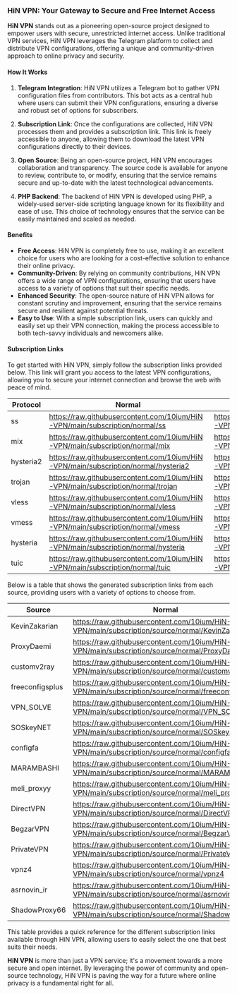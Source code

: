 ### HiN VPN: Your Gateway to Secure and Free Internet Access

**HiN VPN** stands out as a pioneering open-source project designed to empower users with secure, unrestricted internet access. Unlike traditional VPN services, HiN VPN leverages the Telegram platform to collect and distribute VPN configurations, offering a unique and community-driven approach to online privacy and security.
    
#### How It Works
    
1. **Telegram Integration**: HiN VPN utilizes a Telegram bot to gather VPN configuration files from contributors. This bot acts as a central hub where users can submit their VPN configurations, ensuring a diverse and robust set of options for subscribers.
    
2. **Subscription Link**: Once the configurations are collected, HiN VPN processes them and provides a subscription link. This link is freely accessible to anyone, allowing them to download the latest VPN configurations directly to their devices.
    
3. **Open Source**: Being an open-source project, HiN VPN encourages collaboration and transparency. The source code is available for anyone to review, contribute to, or modify, ensuring that the service remains secure and up-to-date with the latest technological advancements.
    
4. **PHP Backend**: The backend of HiN VPN is developed using PHP, a widely-used server-side scripting language known for its flexibility and ease of use. This choice of technology ensures that the service can be easily maintained and scaled as needed.
    
#### Benefits
    
- **Free Access**: HiN VPN is completely free to use, making it an excellent choice for users who are looking for a cost-effective solution to enhance their online privacy.
- **Community-Driven**: By relying on community contributions, HiN VPN offers a wide range of VPN configurations, ensuring that users have access to a variety of options that suit their specific needs.
- **Enhanced Security**: The open-source nature of HiN VPN allows for constant scrutiny and improvement, ensuring that the service remains secure and resilient against potential threats.
- **Easy to Use**: With a simple subscription link, users can quickly and easily set up their VPN connection, making the process accessible to both tech-savvy individuals and newcomers alike.
    
#### Subscription Links
    
To get started with HiN VPN, simply follow the subscription links provided below. This link will grant you access to the latest VPN configurations, allowing you to secure your internet connection and browse the web with peace of mind.
    
| Protocol | Normal | Base64 | Hiddify |
| -------- | ------ | ------ | ------- |
| ss | https://raw.githubusercontent.com/10ium/HiN-VPN/main/subscription/normal/ss | https://raw.githubusercontent.com/10ium/HiN-VPN/main/subscription/base64/ss | https://raw.githubusercontent.com/10ium/HiN-VPN/main/subscription/hiddify/ss |
| mix | https://raw.githubusercontent.com/10ium/HiN-VPN/main/subscription/normal/mix | https://raw.githubusercontent.com/10ium/HiN-VPN/main/subscription/base64/mix | https://raw.githubusercontent.com/10ium/HiN-VPN/main/subscription/hiddify/mix |
| hysteria2 | https://raw.githubusercontent.com/10ium/HiN-VPN/main/subscription/normal/hysteria2 | https://raw.githubusercontent.com/10ium/HiN-VPN/main/subscription/base64/hysteria2 | https://raw.githubusercontent.com/10ium/HiN-VPN/main/subscription/hiddify/hysteria2 |
| trojan | https://raw.githubusercontent.com/10ium/HiN-VPN/main/subscription/normal/trojan | https://raw.githubusercontent.com/10ium/HiN-VPN/main/subscription/base64/trojan | https://raw.githubusercontent.com/10ium/HiN-VPN/main/subscription/hiddify/trojan |
| vless | https://raw.githubusercontent.com/10ium/HiN-VPN/main/subscription/normal/vless | https://raw.githubusercontent.com/10ium/HiN-VPN/main/subscription/base64/vless | https://raw.githubusercontent.com/10ium/HiN-VPN/main/subscription/hiddify/vless |
| vmess | https://raw.githubusercontent.com/10ium/HiN-VPN/main/subscription/normal/vmess | https://raw.githubusercontent.com/10ium/HiN-VPN/main/subscription/base64/vmess | https://raw.githubusercontent.com/10ium/HiN-VPN/main/subscription/hiddify/vmess |
| hysteria | https://raw.githubusercontent.com/10ium/HiN-VPN/main/subscription/normal/hysteria | https://raw.githubusercontent.com/10ium/HiN-VPN/main/subscription/base64/hysteria | https://raw.githubusercontent.com/10ium/HiN-VPN/main/subscription/hiddify/hysteria |
| tuic | https://raw.githubusercontent.com/10ium/HiN-VPN/main/subscription/normal/tuic | https://raw.githubusercontent.com/10ium/HiN-VPN/main/subscription/base64/tuic | https://raw.githubusercontent.com/10ium/HiN-VPN/main/subscription/hiddify/tuic |

    
Below is a table that shows the generated subscription links from each source, providing users with a variety of options to choose from.
    
| Source | Normal | Base64 | Hiddify |
| ------ | ------ | ------ | ------- |
| KevinZakarian | https://raw.githubusercontent.com/10ium/HiN-VPN/main/subscription/source/normal/KevinZakarian | https://raw.githubusercontent.com/10ium/HiN-VPN/main/subscription/source/base64/KevinZakarian | https://raw.githubusercontent.com/10ium/HiN-VPN/main/subscription/source/hiddify/KevinZakarian |
| ProxyDaemi | https://raw.githubusercontent.com/10ium/HiN-VPN/main/subscription/source/normal/ProxyDaemi | https://raw.githubusercontent.com/10ium/HiN-VPN/main/subscription/source/base64/ProxyDaemi | https://raw.githubusercontent.com/10ium/HiN-VPN/main/subscription/source/hiddify/ProxyDaemi |
| customv2ray | https://raw.githubusercontent.com/10ium/HiN-VPN/main/subscription/source/normal/customv2ray | https://raw.githubusercontent.com/10ium/HiN-VPN/main/subscription/source/base64/customv2ray | https://raw.githubusercontent.com/10ium/HiN-VPN/main/subscription/source/hiddify/customv2ray |
| freeconfigsplus | https://raw.githubusercontent.com/10ium/HiN-VPN/main/subscription/source/normal/freeconfigsplus | https://raw.githubusercontent.com/10ium/HiN-VPN/main/subscription/source/base64/freeconfigsplus | https://raw.githubusercontent.com/10ium/HiN-VPN/main/subscription/source/hiddify/freeconfigsplus |
| VPN_SOLVE | https://raw.githubusercontent.com/10ium/HiN-VPN/main/subscription/source/normal/VPN_SOLVE | https://raw.githubusercontent.com/10ium/HiN-VPN/main/subscription/source/base64/VPN_SOLVE | https://raw.githubusercontent.com/10ium/HiN-VPN/main/subscription/source/hiddify/VPN_SOLVE |
| SOSkeyNET | https://raw.githubusercontent.com/10ium/HiN-VPN/main/subscription/source/normal/SOSkeyNET | https://raw.githubusercontent.com/10ium/HiN-VPN/main/subscription/source/base64/SOSkeyNET | https://raw.githubusercontent.com/10ium/HiN-VPN/main/subscription/source/hiddify/SOSkeyNET |
| configfa | https://raw.githubusercontent.com/10ium/HiN-VPN/main/subscription/source/normal/configfa | https://raw.githubusercontent.com/10ium/HiN-VPN/main/subscription/source/base64/configfa | https://raw.githubusercontent.com/10ium/HiN-VPN/main/subscription/source/hiddify/configfa |
| MARAMBASHI | https://raw.githubusercontent.com/10ium/HiN-VPN/main/subscription/source/normal/MARAMBASHI | https://raw.githubusercontent.com/10ium/HiN-VPN/main/subscription/source/base64/MARAMBASHI | https://raw.githubusercontent.com/10ium/HiN-VPN/main/subscription/source/hiddify/MARAMBASHI |
| meli_proxyy | https://raw.githubusercontent.com/10ium/HiN-VPN/main/subscription/source/normal/meli_proxyy | https://raw.githubusercontent.com/10ium/HiN-VPN/main/subscription/source/base64/meli_proxyy | https://raw.githubusercontent.com/10ium/HiN-VPN/main/subscription/source/hiddify/meli_proxyy |
| DirectVPN | https://raw.githubusercontent.com/10ium/HiN-VPN/main/subscription/source/normal/DirectVPN | https://raw.githubusercontent.com/10ium/HiN-VPN/main/subscription/source/base64/DirectVPN | https://raw.githubusercontent.com/10ium/HiN-VPN/main/subscription/source/hiddify/DirectVPN |
| BegzarVPN | https://raw.githubusercontent.com/10ium/HiN-VPN/main/subscription/source/normal/BegzarVPN | https://raw.githubusercontent.com/10ium/HiN-VPN/main/subscription/source/base64/BegzarVPN | https://raw.githubusercontent.com/10ium/HiN-VPN/main/subscription/source/hiddify/BegzarVPN |
| PrivateVPN | https://raw.githubusercontent.com/10ium/HiN-VPN/main/subscription/source/normal/PrivateVPN | https://raw.githubusercontent.com/10ium/HiN-VPN/main/subscription/source/base64/PrivateVPN | https://raw.githubusercontent.com/10ium/HiN-VPN/main/subscription/source/hiddify/PrivateVPN |
| vpnz4 | https://raw.githubusercontent.com/10ium/HiN-VPN/main/subscription/source/normal/vpnz4 | https://raw.githubusercontent.com/10ium/HiN-VPN/main/subscription/source/base64/vpnz4 | https://raw.githubusercontent.com/10ium/HiN-VPN/main/subscription/source/hiddify/vpnz4 |
| asrnovin_ir | https://raw.githubusercontent.com/10ium/HiN-VPN/main/subscription/source/normal/asrnovin_ir | https://raw.githubusercontent.com/10ium/HiN-VPN/main/subscription/source/base64/asrnovin_ir | https://raw.githubusercontent.com/10ium/HiN-VPN/main/subscription/source/hiddify/asrnovin_ir |
| ShadowProxy66 | https://raw.githubusercontent.com/10ium/HiN-VPN/main/subscription/source/normal/ShadowProxy66 | https://raw.githubusercontent.com/10ium/HiN-VPN/main/subscription/source/base64/ShadowProxy66 | https://raw.githubusercontent.com/10ium/HiN-VPN/main/subscription/source/hiddify/ShadowProxy66 |

    
This table provides a quick reference for the different subscription links available through HiN VPN, allowing users to easily select the one that best suits their needs.
    
**HiN VPN** is more than just a VPN service; it's a movement towards a more secure and open internet. By leveraging the power of community and open-source technology, HiN VPN is paving the way for a future where online privacy is a fundamental right for all.